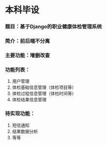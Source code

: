 # 本科毕设
### 题目：基于Django的职业健康体检管理系统
### 简介：前后端不分离
### 主要功能：增删改查
### 功能列表：
1. 用户管理
2. 体检基础信息管理（体检项目等）
3. 体检过程信息管理（体检时间等）
4. 体检结果信息管理

### 待实现功能：
1. 短信通知
2. 结果数据分析
3. 等等
